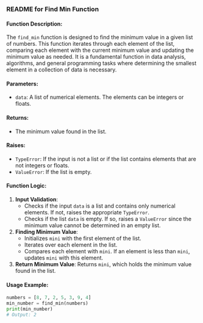 ### README for Find Min Function

#### Function Description:
The `find_min` function is designed to find the minimum value in a given list of numbers. This function iterates through each element of the list, comparing each element with the current minimum value and updating the minimum value as needed. It is a fundamental function in data analysis, algorithms, and general programming tasks where determining the smallest element in a collection of data is necessary.

#### Parameters:
- `data`: A list of numerical elements. The elements can be integers or floats.

#### Returns:
- The minimum value found in the list.

#### Raises:
- `TypeError`: If the input is not a list or if the list contains elements that are not integers or floats.
- `ValueError`: If the list is empty.

#### Function Logic:
1. **Input Validation**: 
   - Checks if the input `data` is a list and contains only numerical elements. If not, raises the appropriate `TypeError`.
   - Checks if the list `data` is empty. If so, raises a `ValueError` since the minimum value cannot be determined in an empty list.
2. **Finding Minimum Value**:
   - Initializes `mini` with the first element of the list.
   - Iterates over each element in the list.
   - Compares each element with `mini`. If an element is less than `mini`, updates `mini` with this element.
3. **Return Minimum Value**: Returns `mini`, which holds the minimum value found in the list.

#### Usage Example:
```python
numbers = [8, 7, 2, 5, 3, 9, 4]
min_number = find_min(numbers)
print(min_number)
# Output: 2
```
